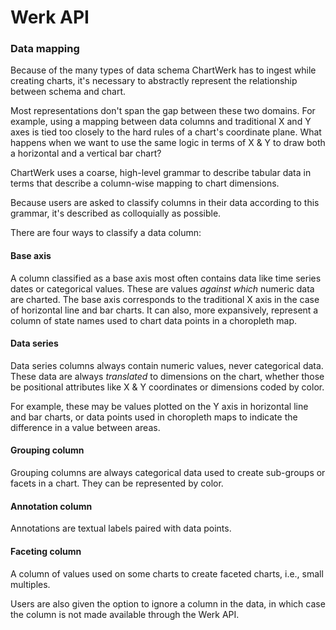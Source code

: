 # Werk API

### Data mapping

Because of the many types of data schema ChartWerk has to ingest while creating charts, it's necessary to abstractly represent the relationship between schema and chart.

Most representations don't span the gap between these two domains. For example, using a mapping between data columns and traditional X and Y axes is tied too closely to the hard rules of a chart's coordinate plane. What happens when we want to use the same logic in terms of X & Y to draw both a horizontal and a vertical bar chart?

ChartWerk uses a coarse, high-level grammar to describe tabular data in terms that describe a column-wise mapping to chart dimensions.

Because users are asked to classify columns in their data according to this grammar, it's described as colloquially as possible.

There are four ways to classify a data column:

#### Base axis

A column classified as a base axis most often contains data like time series dates or categorical values. These are values _against which_ numeric data are charted. The base axis corresponds to the traditional X axis in the case of horizontal line and bar charts. It can also, more expansively, represent a column of state names used to chart data points in a choropleth map.

#### Data series

Data series columns always contain numeric values, never categorical data. These data are always _translated_ to dimensions on the chart, whether those be positional attributes like X & Y coordinates or dimensions coded by color.

For example, these may be values plotted on the Y axis in horizontal line and bar charts, or data points used in choropleth maps to indicate the difference in a value between areas.

#### Grouping column

Grouping columns are always categorical data used to create sub-groups or facets in a chart. They can be represented by color.

#### Annotation column

Annotations are textual labels paired with data points.

#### Faceting column

A column of values used on some charts to create faceted charts, i.e., small multiples.

Users are also given the option to ignore a column in the data, in which case the column is not made available through the Werk API.
